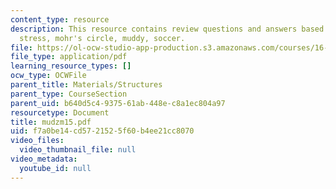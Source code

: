 ```yaml
---
content_type: resource
description: This resource contains review questions and answers based on principle
  stress, mohr's circle, muddy, soccer.
file: https://ol-ocw-studio-app-production.s3.amazonaws.com/courses/16-01-unified-engineering-i-ii-iii-iv-fall-2005-spring-2006/f7a0be14cd5721525f60b4ee21cc8070_mudzm15.pdf
file_type: application/pdf
learning_resource_types: []
ocw_type: OCWFile
parent_title: Materials/Structures
parent_type: CourseSection
parent_uid: b640d5c4-9375-61ab-448e-c8a1ec804a97
resourcetype: Document
title: mudzm15.pdf
uid: f7a0be14-cd57-2152-5f60-b4ee21cc8070
video_files:
  video_thumbnail_file: null
video_metadata:
  youtube_id: null
---
```

